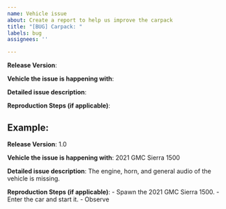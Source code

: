 ```yaml
---
name: Vehicle issue
about: Create a report to help us improve the carpack
title: "[BUG] Carpack: "
labels: bug
assignees: ''

---
```


**Release Version**:

**Vehicle the issue is happening with**:

**Detailed issue description**:

**Reproduction Steps (if applicable)**:

## Example:

**Release Version**: 1.0

**Vehicle the issue is happening with**: 2021 GMC Sierra 1500

**Detailed issue description**: The engine, horn, and general audio of the vehicle is missing. 

**Reproduction Steps (if applicable)**: - Spawn the 2021 GMC Sierra 1500. - Enter the car and start it. - Observe
